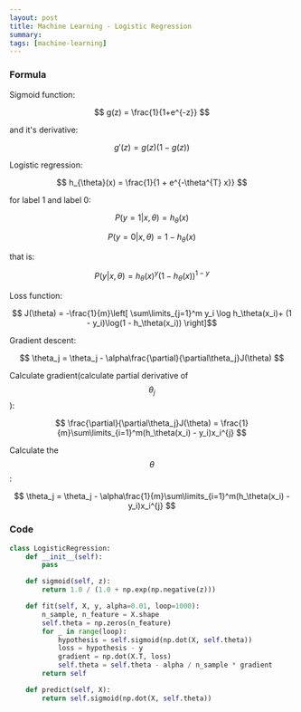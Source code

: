```yaml
---
layout: post
title: Machine Learning - Logistic Regression
summary:
tags: [machine-learning]
---
```


### Formula

Sigmoid function:

$$ g(z) = \frac{1}{1+e^{-z}} $$

and it's derivative:

$$ g'(z) = g(z)(1-g(z)) $$

Logistic regression:

$$ h_{\theta}(x) = \frac{1}{1 + e^{-\theta^{T} x}} $$

for label 1 and label 0:

$$ P(y=1 | x,\theta) = h_\theta(x) $$

$$ P(y=0 | x,\theta) = 1 - h_\theta(x) $$

that is:

$$ P(y | x,\theta) = h_\theta(x)^y(1 - h_\theta(x))^{1-y} $$

Loss function:

$$ J(\theta) = -\frac{1}{m}\left[ \sum\limits_{j=1}^m y_i \log h_\theta(x_i)+ (1 - y_i)\log(1 - h_\theta(x_i)) \right]$$

Gradient descent:

$$ \theta_j = \theta_j - \alpha\frac{\partial}{\partial\theta_j}J(\theta) $$

Calculate gradient(calculate partial derivative of $$ \theta_j $$):

$$ \frac{\partial}{\partial\theta_j}J(\theta) = \frac{1}{m}\sum\limits_{i=1}^m(h_\theta(x_i) - y_i)x_i^{j} $$

Calculate the $$ \theta $$:

$$ \theta_j = \theta_j - \alpha\frac{1}{m}\sum\limits_{i=1}^m(h_\theta(x_i) - y_i)x_i^{j} $$

### Code

``` python
class LogisticRegression:
    def __init__(self):
        pass

    def sigmoid(self, z):
        return 1.0 / (1.0 + np.exp(np.negative(z)))

    def fit(self, X, y, alpha=0.01, loop=1000):
        n_sample, n_feature = X.shape
        self.theta = np.zeros(n_feature)
        for _ in range(loop):
            hypothesis = self.sigmoid(np.dot(X, self.theta))
            loss = hypothesis - y
            gradient = np.dot(X.T, loss)
            self.theta = self.theta - alpha / n_sample * gradient
        return self

    def predict(self, X):
        return self.sigmoid(np.dot(X, self.theta))
```

